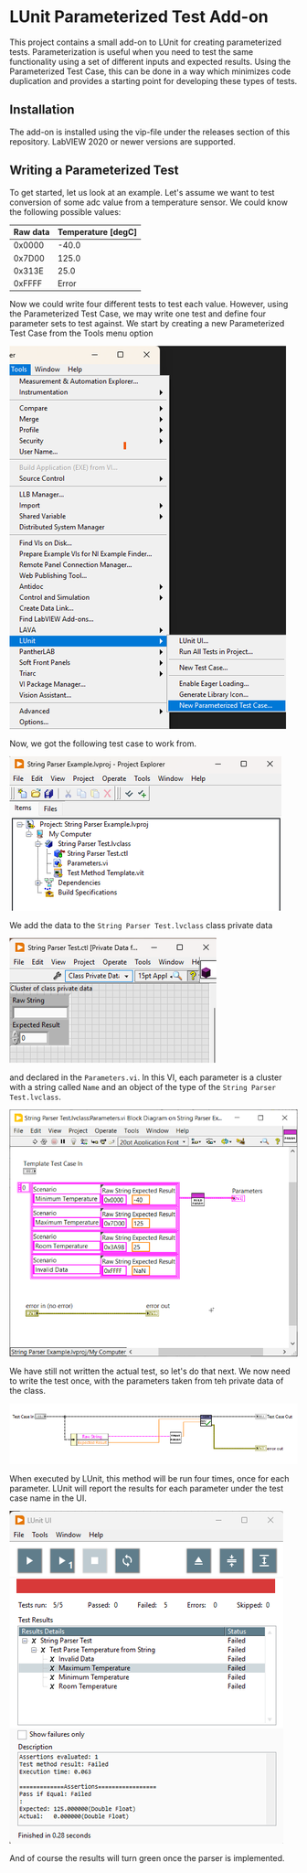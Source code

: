 # LUnit Parameterized Test Add-on

This project contains a small add-on to LUnit for creating parameterized tests. 
Parameterization is useful when you need to test the same functionality using a set of different inputs and expected results. 
Using the Parameterized Test Case, this can be done in a way which minimizes code duplication and provides a starting point for developing these types of tests. 

## Installation

The add-on is installed using the vip-file under the releases section of this repository.
LabVIEW 2020 or newer versions are supported.

## Writing a Parameterized Test

To get started, let us look at an example. 
Let's assume we want to test conversion of some adc value from a temperature sensor. 
We could know the following possible values:

| Raw data | Temperature [degC] |
| ------------- | ------------- |
| 0x0000  | -40.0  |
| 0x7D00   | 125.0  |
| 0x313E   | 25.0  |
| 0xFFFF   | Error |

Now we could write four different tests to test each value. 
However, using the Parameterized Test Case, we may write one test and define four parameter sets to test against.
We start by creating a new Parameterized Test Case from the Tools menu option

![create test case](docs/img/create_param_test_case.png)

Now, we got the following test case to work from.

![new test case](docs/img/test_case_created.png)

We add the data to the `String Parser Test.lvclass` class private data 

![private data](docs/img/private_data.png)

and declared in the `Parameters.vi`.
In this VI, each parameter is a cluster with a string called `Name` and an object of the type of the `String Parser Test.lvclass`.

![parameters](docs/img/parameters.png)

We have still not written the actual test, so let's do that next.
We now need to write the test once, with the parameters taken from teh private data of the class. 

![test_case](docs/img/test_case_method.png)

When executed by LUnit, this method will be run four times, once for each parameter.
LUnit will report the results for each parameter under the test case name in the UI.

![test_execution](docs/img/test_execution.png)

And of course the results will turn green once the parser is implemented.
